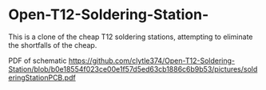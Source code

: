 # Open-T12-Soldering-Station-
This is a clone of the cheap T12 soldering stations, attempting to eliminate the shortfalls of the cheap.

PDF of schematic
https://github.com/clytle374/Open-T12-Soldering-Station/blob/b0e18554f023ce00e1f57d5ed63cb1886c6b9b53/pictures/solderingStationPCB.pdf
